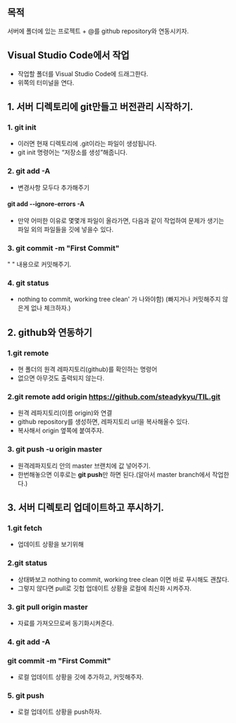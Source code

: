## 목적
서버에 폴더에 있는 프로젝트 + @를 github repository와 연동시키자.


## Visual Studio Code에서 작업
+ 작업할 폴더를 Visual Studio Code에 드래그한다.
+ 위쪽의 터미널을 연다.
## 1. 서버 디렉토리에 git만들고 버전관리 시작하기.
### 1. git init
+ 이러면 현재 디렉토리에 .git이라는 파일이 생성됩니다.
+ git init 명령어는 “저장소를 생성”해줍니다.

### 2. git add -A
+ 변경사항 모두다 추가해주기
#### git add --ignore-errors -A 
+ 만약 어떠한 이유로 몇몇개 파일이 올라가면, 다음과 같이 작업하여 문제가 생기는 파일 외의 파일들을 깃에 넣을수 있다.
### 3. git commit -m "First Commit"
" " 내용으로 커밋해주기.

### 4. git status
+ nothing to commit, working tree clean' 가 나와야함)
(빠지거나 커밋해주지 않은게 없나 체크하자.)

## 2. github와 연동하기
### 1.git remote
+ 현 폴더의 원격 레파지토리(github)를 확인하는 명령어
+ 없으면 아무것도 출력되지 않는다.

### 2.git remote add origin https://github.com/steadykyu/TIL.git
+ 원격 레파지토리(이름 origin)와 연결
+ github repository를 생성하면, 레파지토리 url을 복사해올수 있다.
+ 복사해서 origin 옆쪽에 붙여주자.

### 3. git push -u origin master
+ 원격레파지토리 안의 master 브랜치에 값 넣어주기.
+ 한번해놓으면 이후로는 **git push**만 하면 된다.(알아서 master branch에서 작업한다.)

## 3. 서버 디렉토리 업데이트하고 푸시하기.

### 1.git fetch
+ 업데이트 상황을 보기위해
### 2.git status
+ 상태봐보고 nothing to commit, working tree clean 이면 바로 푸시해도 괜찮다.
+ 그렇지 않다면 pull로 깃헙 업데이트 상황을 로컬에 최신화 시켜주자.
### 3. git pull origin master
+ 자료를 가져오므로써 동기화시켜준다.

### 4. git add -A 
###    git commit -m "First Commit"
+ 로컬 업데이트 상황을 깃에 추가하고, 커밋해주자.
### 5. git push
+ 로컬 업데이트 상황을 push하자.

